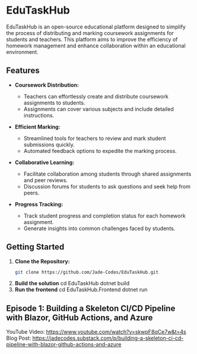 # EduTaskHub
EduTaskHub is an open-source educational platform designed to simplify the process of distributing and marking coursework assignments for students and teachers. This platform aims to improve the efficiency of homework management and enhance collaboration within an educational environment.

## Features

- **Coursework Distribution:**
  - Teachers can effortlessly create and distribute coursework assignments to students.
  - Assignments can cover various subjects and include detailed instructions.

- **Efficient Marking:**
  - Streamlined tools for teachers to review and mark student submissions quickly.
  - Automated feedback options to expedite the marking process.

- **Collaborative Learning:**
  - Facilitate collaboration among students through shared assignments and peer reviews.
  - Discussion forums for students to ask questions and seek help from peers.

- **Progress Tracking:**
  - Track student progress and completion status for each homework assignment.
  - Generate insights into common challenges faced by students.
  
## Getting Started

1. **Clone the Repository:**
   ```bash
   git clone https://github.com/Jade-Codes/EduTaskHub.git
2. **Build the solution** 
   cd EduTaskHub
   dotnet build
3. **Run the frontend**
   cd EduTaskHub.Frontend
   dotnet run

## Episode 1: Building a Skeleton CI/CD Pipeline with Blazor, GitHub Actions, and Azure
YouTube Video: https://www.youtube.com/watch?v=skwpF8qCe7w&t=4s
Blog Post: https://jadecodes.substack.com/p/building-a-skeleton-ci-cd-pipeline-with-blazor-github-actions-and-azure
